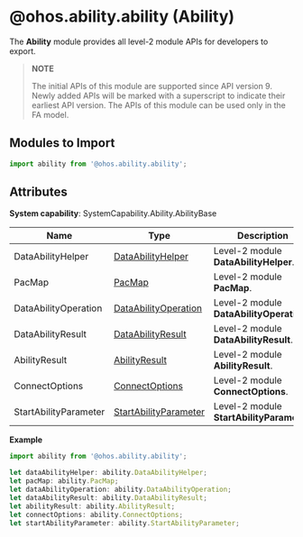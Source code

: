 # @ohos.ability.ability (Ability)

The **Ability** module provides all level-2 module APIs for developers to export.

> **NOTE**
> 
> The initial APIs of this module are supported since API version 9. Newly added APIs will be marked with a superscript to indicate their earliest API version.
> The APIs of this module can be used only in the FA model.

## Modules to Import

```ts
import ability from '@ohos.ability.ability';
```

## Attributes

**System capability**: SystemCapability.Ability.AbilityBase

| Name        | Type                | Description                                                        |
| ----------- | -------------------- | ------------------------------------------------------------ |
| DataAbilityHelper    | [DataAbilityHelper](js-apis-inner-ability-dataAbilityHelper.md)               | Level-2 module **DataAbilityHelper**.                               |
| PacMap   | [PacMap](js-apis-inner-ability-dataAbilityHelper.md#pacmap)               | Level-2 module **PacMap**.|
| DataAbilityOperation   | [DataAbilityOperation](js-apis-inner-ability-dataAbilityOperation.md)               | Level-2 module **DataAbilityOperation**.|
| DataAbilityResult   | [DataAbilityResult](js-apis-inner-ability-dataAbilityResult.md)               | Level-2 module **DataAbilityResult**.|
| AbilityResult   | [AbilityResult](js-apis-inner-ability-abilityResult.md)               | Level-2 module **AbilityResult**.|
| ConnectOptions   | [ConnectOptions](js-apis-inner-ability-connectOptions.md)               | Level-2 module **ConnectOptions**.|
| StartAbilityParameter   | [StartAbilityParameter](js-apis-inner-ability-startAbilityParameter.md)               | Level-2 module **StartAbilityParameter**.|

**Example**
```ts
import ability from '@ohos.ability.ability';

let dataAbilityHelper: ability.DataAbilityHelper;
let pacMap: ability.PacMap;
let dataAbilityOperation: ability.DataAbilityOperation;
let dataAbilityResult: ability.DataAbilityResult;
let abilityResult: ability.AbilityResult;
let connectOptions: ability.ConnectOptions;  
let startAbilityParameter: ability.StartAbilityParameter;
```

